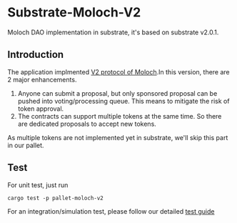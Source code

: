 # Substrate-Moloch-V2

Moloch DAO implementation in substrate, it's based on substrate v2.0.1.

## Introduction  

The application implmented [V2 protocol of Moloch](https://github.com/MolochVentures/moloch/blob/master/).In this version, there are 2 major enhancements.
1. Anyone can submit a proposal, but only sponsored proposal can be pushed into voting/processing queue. This means to mitigate the risk of token approval.
2. The contracts can support multiple tokens at the same time. So there are dedicated proposals to accept new tokens.

As multiple tokens are not implemented yet in substrate, we'll skip this part in our pallet. 

## Test
For unit test, just run
```
cargo test -p pallet-moloch-v2
````
For an integration/simulation test, please follow our detailed [test guide](./doc/test-guide.md)
